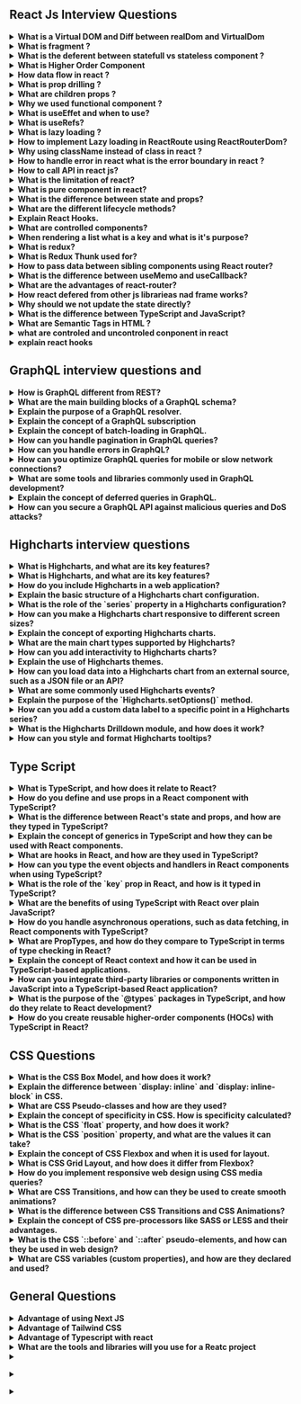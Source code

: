 ##  React Js Interview Questions

<details>
<summary><strong>What is a Virtual DOM and Diff between realDom and VirtualDom</strong></summary>
<p>

The Virtual DOM is a lightweight, in-memory representation of the actual DOM (Document Object Model) in a web page

The process of updating in React
1. The ReactDOM.render() renders the elements on the screen on the first load by creating the real and virtual DOM trees.

2. Any change to an element (such as a key press or button click) leads to a notification sent to the virtual nodes for a state change. If any property of the node is altered, it updates itself.

3. React compares the updated virtual DOM with the real DOM and updates the real DOM accordingly. This process is known as reconciliation. This is done using a heuristic algorithm known as the Diffing Algorithm.

4. The updated real DOM is rendered on the screen.

</p>
</details>

<details>
<summary><strong>What is fragment
?</strong></summary>
<p>

In React, a Fragment is a way to group multiple children elements without adding an extra DOM element to the output. It's a lightweight wrapper that doesn't create an additional DOM node in the rendered HTML, which can be useful in situations where you need to return adjacent JSX elements without enclosing them in a parent HTML element.

Here's how you can use a Fragment in React:

```
import React from 'react';

function MyComponent() {
  return (
    <React.Fragment>
      <h1>Hello</h1>
      <p>React Fragments</p>
    </React.Fragment>
  );
}

export default MyComponent;

```
Alternatively, you can use the shorthand syntax for fragments introduced in React 16.2:

```
import React from 'react';

function MyComponent() {
  return (
    <>
      <h1>Hello</h1>
      <p>React Fragments</p>
    </>
  );
}

export default MyComponent;

```

</p>
</details>

<details>
<summary><strong>What is the deferent between statefull vs stateless component ?
</strong></summary>
<p>

The difference between stateful and stateless is that one has state, and the other doesn’t. That means the stateful components are keeping track of changing data, while stateless components print out what is given to them via props, or they always render the same thing.

Stateful component :

```
import React, { useState } from 'react';

function Counter() {
  // useState is a Hook that adds state to functional components
  // The initial state (count) is set to 0
  const [count, setCount] = useState(0);

  // Event handler to increment the count
  const incrementCount = () => {
    setCount(count + 1); // Update the count state
  };

  return (
    <div>
      <p>Count: {count}</p>
      <button onClick={incrementCount}>Increment</button>
    </div>
  );
}

export default Counter;


```
Example of a stateless functional component:


```
import React from 'react';

function MyComponent(props) {
  return (
    <div>
      <p>Hello, {props.name}!</p>
    </div>
  );
}
```
</p>
</details>
<details>
<summary><strong>
What is Higher Order Component
</strong></summary>
<p>
A higher-order component in Reactjs is a function that takes a component and returns a new component with additional props. It's a technique that allows you to reuse logic across multiple components.

A higher-order component can be adjusted to fit the needs of different components, also it can be reused to enhance multiple components with the same logic.

HOCs are particularly useful when you want to share logic between components that are similar but not identical. 
They are also commonly used for implementing features like authentication, error handling, and data loading. 

</p>
</details>

<details>
<summary><strong>
How data flow in react ?
</strong></summary>
<p>
In React, data flows in a unidirectional manner, which means it follows a specific path from parent to child components. 
</p>
</details>
<details>
<summary><strong>
What is prop drilling ?
</strong></summary>
<p>
Prop drilling, also known as "prop passing" or "component chaining," is a situation in React where data is passed through multiple levels of nested components as props, even when intermediate components do not use that data themselves. This can occur when you need to send data from a high-level parent component to a deeply nested child component, and you have to pass it through multiple intermediary components in the component tree.

To mitigate the issues related to prop drilling, you can consider alternative solutions:

<strong>Context API:</strong> Use React's Context API to share data between components without the need for prop drilling. This is particularly useful for global state management.

<strong>Redux:</strong> Implement a state management library like Redux, which allows you to store and access application-wide state without prop drilling.

</p>
</details>

<details>
<summary><strong>
What are children props ?
</strong></summary>
<p>
In React, the children prop is a special prop that allows you to pass components, elements, or content between the opening and closing tags of a custom component. It is often used to create reusable components that can encapsulate and render content or components provided by their parent components.

Here's how you can use the children prop:
```
function ParentComponent() {
  return (
    <div>
      <ChildComponent>
        <p>This is the content provided to ChildComponent.</p>
        <button>Click me</button>
      </ChildComponent>
    </div>
  );
}

function ChildComponent(props) {
  return (
    <div>
      <h2>Child Component</h2>
      {props.children}
    </div>
  );
}

```
In this example, ChildComponent is a reusable component that can wrap any content or components passed as its children. When you use it within ParentComponent, the content provided between the <ChildComponent> tags becomes the children prop of ChildComponent.

</p>
</details>


<details>
<summary><strong>
Why we used functional component ?
</strong></summary>
<p>
Functional components are used in React for several reasons, and their popularity has grown significantly since the introduction of React Hooks. Here are some key reasons why you might choose to use functional components:

<strong></strong>Simplicity and Conciseness:</strong> Functional components are essentially JavaScript functions, which makes them simpler and more concise compared to class components. They are easier to read and understand, especially for developers new to React.

<strong>Easier to Test: </strong>Functional components are pure functions that take props as input and return JSX as output. This purity makes them easier to test because you can predict their behavior based solely on their input, which simplifies unit testing.

<strong>Hooks for State and Side Effects:</strong> React Hooks, introduced in React 16.8, allow functional components to manage state, side effects, and other React features that were previously exclusive to class components. Hooks like useState, useEffect, and useContext provide powerful capabilities for functional components.

<strong>Reusability and Composition:</strong> Functional components can be easily composed together. They are ideal for creating small, reusable components that can be combined to build complex UIs. This encourages a more modular and maintainable code structure.

<strong>Performance:</strong> Functional components can be optimized for performance using techniques like memoization and the React.memo higher-order component. React's performance optimizations apply equally to both functional and class components.

<strong>Function as Child Components (Render Props):</strong> Functional components are well-suited for implementing the "function as child" or "render props" pattern, where a component receives a function as a prop, allowing customization of behavior.

<strong>Simplified Lifecycle Management:</strong> Functional components can use the useEffect hook to manage side effects and mimic the behavior of class component lifecycle methods like componentDidMount and componentDidUpdate.

<strong>Easier Migration:</strong> If you're starting a new project or migrating from class components to functional components, using functional components with hooks can provide a smoother transition and allow you to leverage the latest React features.

<strong>Consistency with JavaScript:</strong> Functional components align more closely with JavaScript's functional programming paradigm, making them more natural for developers who are already familiar with JavaScript.

</p>
</details>

<details>
<summary><strong>
What is useEffet and when to use?
</strong></summary>
<p>
The useEffect hook is a fundamental part of React's hooks system, and it's used for managing side effects in functional components. Side effects in React typically include actions such as data fetching, DOM manipulation, and subscribing to external data sources.

Here's a basic overview of the useEffect hook and when to use it:
<strong>Syntax:</strong>

```
import { useEffect } from 'react';

useEffect(() => {
  // Code to run after rendering or when dependencies change
}, [dependencies]);

```

<strong>Parameters:</strong>

* The first argument to useEffect is a function that contains the code you want to run as a side effect.
* The second argument is an optional array of dependencies. If provided, the effect will only run when one or more of these dependencies change. If omitted, the effect will run after every render.
<strong>When to Use useEffect:</strong>

1. Data Fetching: You can use useEffect to fetch data from APIs, databases, or other external sources. You typically run the effect after the initial render and whenever relevant dependencies (e.g., query parameters) change.
```
useEffect(() => {
  // Fetch data and update component state
}, [dependencies]);

```

2. DOM Manipulation: When you need to interact with the DOM (e.g., adding or removing elements, changing styles), you can use useEffect to perform these actions after the component has rendered.
```
useEffect(() => {
  // DOM manipulation code here
}, [dependencies]);

```
3. Subscriptions and Event Listeners: If you need to set up event listeners or subscribe to external data sources (e.g., WebSocket connections), useEffect is a suitable place to do this. Make sure to clean up these subscriptions in the effect's cleanup function.

```
useEffect(() => {
  // Set up event listeners or subscriptions
  return () => {
    // Clean up event listeners or subscriptions
  };
}, [dependencies]);

```
4. Performing Cleanup: When you need to perform cleanup operations when the component unmounts or before a new effect runs, you can return a cleanup function from the useEffect.
```
useEffect(() => {
  // Code to run after rendering or when dependencies change

  return () => {
    // Cleanup code (e.g., clear timers, close connections)
  };
}, [dependencies]);

```
5. Changing Component State: You can use useEffect to modify the component's state based on certain conditions or when dependencies change. However, be cautious to avoid infinite loops by ensuring that state updates don't trigger the same effect again.
```
useEffect(() => {
  if (someCondition) {
    // Update component state
  }
}, [dependencies]);

```
6. Conditional Effects: You can use useEffect conditionally by placing conditions inside the effect function. This allows you to run different code based on certain conditions.
```
useEffect(() => {
  if (someCondition) {
    // Run one set of code
  } else {
    // Run another set of code
  }
}, [dependencies]);

```

In summary, useEffect is a versatile hook that allows you to manage various side effects in functional components. You should use it when you need to perform actions that go beyond rendering components, whether it's fetching data, interacting with the DOM, subscribing to data sources, or performing cleanup operations. The second argument, the array of dependencies, helps control when the effect should run, optimizing the performance of your component.
</p>
</details>

<details>
<summary><strong>
What is useRefs?
</strong></summary>
<p>
In React, the useRef hook is used to create and interact with a mutable ref object. A ref is a way to access and interact with the properties of a DOM element or a React component instance directly. Unlike state, changes to refs do not trigger re-renders of the component, making them suitable for managing mutable values and accessing DOM elements imperatively.

Here are some common use cases for useRef:

1. Accessing DOM Elements: You can use useRef to access and manipulate DOM elements directly. This is often necessary when you need to work with third-party libraries that require direct access to DOM elements or when you need to focus an input element programmatically.
2. Preserving Values Between Renders: Unlike state variables, ref values don't cause re-renders when they change. This makes refs suitable for preserving values between renders without affecting the component's render cycle.
3. Storing Previous Values: You can use useRef to store and access previous values of props or state, which can be useful in certain scenarios, such as comparing the previous and current values to determine if an action should be taken.
4. Imperative DOM Manipulation: In some cases, you may need to imperatively modify DOM elements, for example, to trigger animations, scroll to a specific position, or perform other imperative actions. useRef can be used to access and manipulate DOM elements directly.
</p>
</details>

<details>
<summary><strong>
What is lazy loading ?
</strong></summary>
<p>
Lazy loading, also known as deferred loading, is a technique used in web development to optimize the loading of assets (typically, images, scripts, or other resources) on a webpage. The main idea behind lazy loading is to delay the loading of non-essential or off-screen content until it's needed, thereby improving page load times, reducing bandwidth usage, and providing a better user experience.

</p>
</details>

<details>
<summary><strong>
How to implement Lazy loading in ReactRoute using ReactRouterDom?
</strong></summary>
<p>

Lazy loading in React Router using React Router DOM involves dynamically importing components and rendering them only when the route is matched. This can significantly improve the initial loading time of your application by loading only the necessary components for the current route. To implement lazy loading in React Router, you can use dynamic imports and the React.lazy function.
<srtong>Create Routes with Lazy Loading:</srtong>
In your application, define your routes using React.lazy to dynamically import components. Each route should use the lazy function and Suspense for fallback rendering while the component is loading.

```
import React, { lazy, Suspense } from 'react';
import { BrowserRouter as Router, Route, Switch } from 'react-router-dom';

// Import components using dynamic import (lazy loading)
const Home = lazy(() => import('./components/Home'));
const About = lazy(() => import('./components/About'));
const Contact = lazy(() => import('./components/Contact'));

function App() {
  return (
    <Router>
      <Suspense fallback={<div>Loading...</div>}>
        <Switch>
          <Route exact path="/" component={Home} />
          <Route path="/about" component={About} />
          <Route path="/contact" component={Contact} />
        </Switch>
      </Suspense>
    </Router>
  );
}

export default App;

```

In this example, we use dynamic imports to load the Home, About, and Contact components lazily. The Suspense component provides a fallback while the imported components are loading.
<strong>Build Your Application:</strong>
Depending on your build tool (Webpack, Create React App, etc.), you may need to configure it to support dynamic imports and code splitting. Create React App, for instance, supports dynamic imports out of the box.
</p>
</details>

<details>
<summary><strong>
Why using className instead of class in react ?
</strong></summary>
<p>
In React, you should use the className attribute instead of the class attribute when specifying CSS classes for HTML elements. This is because React follows the JavaScript naming convention for attributes and properties, and class is a reserved keyword in JavaScript.
</p></details>

<details>
<summary><strong>
How to handle error in react what is the error boundary in react ?
</strong></summary>
<p>
In React, you can handle errors using Error Boundaries, which are special components that catch JavaScript errors anywhere in their child component tree, log those errors, and display a fallback UI instead of crashing the whole application. Error Boundaries are a way to gracefully handle errors that might occur during rendering, in event handlers, or in componentDidCatch lifecycle methods.
</p>
</details>

<details>
<summary><strong>
How to call API in react js?
</strong></summary>
<p>
To call an API in a React.js application, you can use various methods and libraries. Here's a basic example of how to make an API request using the fetch function, a built-in JavaScript method. Additionally, I'll provide an example using the axios library, which is a popular choice for handling API requests in React.
</p>
</details>
<details>
<summary><strong>
What is the limitation of react?
</strong></summary>
<p>

React is a powerful and popular JavaScript library for building user interfaces, but like any technology, it has its limitations. It's important to be aware of these limitations when deciding whether React is the right choice for your project. Here are some of the limitations of React:

<strong></strong>Learning Curve:</strong> React introduces concepts like components, props, state, JSX, and a virtual DOM. For developers new to React or JavaScript, there can be a steep learning curve. However, once you understand these concepts, it becomes more straightforward.

<strong>Boilerplate Code:</strong> React can require a fair amount of boilerplate code, especially for setting up components, managing state, and handling side effects. While tools like Create React App help, larger applications may still require additional configuration and setup.

<strong>Complex State Management:</strong> While React provides the useState hook and useReducer for managing component-level state, more complex state management across multiple components can become challenging. Libraries like Redux or Mobx are often used for such scenarios.

<strong>Performance Optimization:</strong> React's virtual DOM helps optimize rendering, but inefficient component updates can still impact performance. Developers need to be mindful of how they structure their components and avoid unnecessary renders.

<strong>Server-Side Rendering (SSR):</strong> While React supports server-side rendering, setting up and configuring SSR can be complex and may require additional libraries and tools.

<strong>Not Opinionated About Data Fetching:</strong> React doesn't provide a built-in solution for data fetching. Developers need to choose libraries or methods for making API requests and managing data flow (e.g., Axios, fetch, GraphQL, Redux, Apollo Client).

<strong>SEO Challenges:</strong> While SSR can improve SEO, single-page applications (SPAs) built with React may require additional SEO optimizations to ensure search engines can properly index the content.

<strong>Lack of Built-in Routing:</strong> React itself doesn't include a built-in routing solution. Developers often use third-party libraries like React Router for handling client-side routing.

<strong>Large Bundle Sizes:</strong> Depending on how it's configured and used, React applications can have large bundle sizes, which can impact initial page load times. Code splitting and lazy loading can help mitigate this issue.

<strong>Ecosystem Fragmentation:</strong> React's ecosystem is extensive, which can lead to fragmentation. Developers must choose from various state management solutions, routing libraries, and other tools, which can lead to decision fatigue.

<strong>Mobile Development:</strong> While React Native allows for mobile app development using React, it's a separate technology with its own learning curve and limitations. It may not cover all use cases for mobile development.

<strong>Community and Maintenance:</strong> The fast pace of development in the JavaScript ecosystem means that libraries and tools can become outdated quickly. Staying up to date with React and its ecosystem can be challenging.

Despite these limitations, React is widely used and has a vibrant community that actively addresses many of these challenges through open-source libraries and best practices. Many of the limitations can be mitigated or addressed with careful design, appropriate libraries, and experience. Ultimately, whether React is suitable for a particular project depends on the project's requirements and the team's familiarity with the technology.
</p>
</details>
<details>
<summary><strong>
What is pure component in react?
</strong></summary>
<p>
React pure components are the components that do not re-render when the value of props and state has been updated with the same values. Since these components do not cause re-rendering when the same values are passed thus they improve performance.
</p>
</details>


<details>
<summary><strong>
 What is the difference between state and props?
</strong></summary>
<p>
In React, both state and props are mechanisms for managing data and communication within a component-based application, but they serve different purposes and have some key differences:

<strong>Props (Properties):</strong>

</strong>Immutable:</strong> Props are read-only and cannot be modified by the component that receives them. They are passed from a parent component to a child component.

</strong>External Data:</strong> Props are used to pass data from a parent component to a child component. They allow a parent component to communicate with its child components by providing data and configuration.

</strong>Top-Down Data Flow:</strong> Data in props flows in a unidirectional (top-down) manner. Changes in props at the parent level can trigger re-renders in child components that receive those props.

</strong>Pure Functions:</strong> Components that rely solely on props, without using internal state, are often referred to as "pure" or "stateless" components. They are predictable and easier to test.

</strong>Initialization:</strong> Props are typically initialized in the parent component and passed down to child components. Child components cannot modify their props directly.

</strong>State:</strong>

</strong>Mutable:</strong> State is mutable and can be modified using the setState method within the component that owns the state. Class components have state, while functional components can use the useState hook to manage local state.

</strong>Local Data:</strong> State is used for managing data that is specific to a component and doesn't need to be shared with other components. It represents the internal state of a component.

</strong>Component-Specific:</strong> Each component instance has its own state. Changes to a component's state trigger re-renders of that component only, not its parent or child components.

</strong>Lifecycle Methods (Class Components):</strong> State management often involves lifecycle methods like componentDidMount, componentDidUpdate, and componentWillUnmount, which allow you to perform side effects and update state.

</strong>Initialization:</strong> State is typically initialized in the component's constructor or using the useState hook in functional components. It is managed and updated within the component.

In summary, props are used for passing data and configuration from parent to child components and are immutable, while state is used for managing local, mutable data within a component and is specific to that component. Understanding the distinction between props and state is crucial for building React applications effectively, as it helps you manage data flow and maintain the separation of concerns between components.
</p>
</details>

<details>
<summary><strong>
What are the different lifecycle methods?
</strong></summary>
<p>

1. componentWillMount (deprecated) - this is most commonly used for App configuration in your root component.

2. componentDidMount - here you want to do all the setup you couldn’t do without a DOM, and start getting all the data you need. Also if you want to set up eventListeners etc. this lifecycle hook is a good place to do that.

3. componentWillReceiveProps (deprecated) - this lifecyclye acts on particular prop changes to trigger state transitions.

4. shouldComponentUpdate - if you’re worried about wasted renders shouldComponentUpdate is a great place to improve performance as it allows you to prevent a rerender if component receives new prop. shouldComponentUpdate should always return a boolean and based on what this is will determine if the component is rerendered or not.

5. componentWillUpdate (deprecated) - rarely used. It can be used instead of componentWillReceiveProps on a component that also has shouldComponentUpdate (but no access to previous props).

6. componentDidUpdate - also commonly used to update the DOM in response to prop or state changes.
7. componentWillUnmount - enables you can cancel any outgoing network requests, or remove all event listeners associated with the component.
</p>
</details>


<details>
<summary><strong>
Explain React Hooks.
</strong></summary>
<p>
Hooks let you use more of React’s features without having to use classes. The first hook that you will most likely encounter is useState. useState is a Hook that lets you add React state to function components. It returns an array with a getter and a setter.

The syntax looks like
```
const [count, setCount] = React.useState(0);

<button onClick={() => setCount(count + 1)}>Increase Count</button>;
```

The equivalent when using a class component would be.
```
this.state = {
  count: 0,
};

<button onClick={() => this.setState({ count: this.state.count + 1 })}>
  Increase Count
</button>;

```

The next hook you will most likely encounter is useEffect. The Effect Hook lets you perform side effects in function components. By passing an empty array as the second argument to useEffect is equivalent to using componentDidMount. If you pass a value to the array it will only call the useEffect function when the value in the array updates.
```
useEffect(() => {
  // do stuff when the component mounts
}, []);
```



</p>
</details>

<details>
<summary><strong>
What are controlled components?
</strong></summary>
<p>
In React, controlled components are a pattern used to manage and synchronize form elements, such as input fields and textarea elements, with component state. The key characteristic of a controlled component is that its value is controlled by React's state, and any changes to the input value are handled through React's event system.
</p>
</details>

<details>
<summary><strong>
When rendering a list what is a key and what is it's purpose?
</strong></summary>
<p>
When rendering a list of elements in React, the "key" is a special attribute that you should assign to each item in the list. The primary purpose of keys is to help React identify and keep track of individual elements in the list efficiently. Keys serve several important functions:

1. <strong>Element Identification:</strong> Keys provide a unique identifier for each element within the list. React uses these keys to distinguish between elements and determine which items have been added, removed, or reordered when the list is updated.

2. <strong>Efficient Updates:</strong> When the list is re-rendered due to changes in data or state, React uses keys to optimize updates. It aims to update the DOM in the most efficient way possible by minimizing unnecessary re-renders and DOM manipulations.

3. <strong>Preservation of Component State:</strong> Keys help React preserve the state of components associated with list items. Without keys, React may re-render components even if their position in the list changes, potentially leading to lost component state.

4. <strong>Stable Referencing:</strong> Using keys ensures that React maintains a stable reference to each element, even if the list is reordered or elements are added or removed. This is important for certain features like animations and maintaining scroll position.


</p>
</details>

<details>
<summary><strong>
What is redux?
</strong></summary>
<p>
Redux is an open-source JavaScript library commonly used in React applications for managing the application's state in a predictable and centralized manner. It is particularly popular for handling complex state management needs in large-scale or data-intensive web applications. Redux provides a single source of truth for the application's data and helps maintain a clear separation between state management and the UI components.

Key concepts and components of Redux include:

<strong>Store:</strong> The central data store in Redux that holds the application's entire state. It is a plain JavaScript object that represents the global state of the application.

<strong>Actions:</strong> Actions are plain JavaScript objects that describe events or changes in the application. They have a type property that defines the action type and optional payload data to carry additional information.

<strong>Reducers:</strong> Reducers are pure functions that specify how the application's state changes in response to actions. They take the current state and an action as input and return a new state based on that action. Reducers must be pure, meaning they produce the same output for the same input, and they should not have side effects.

<strong>Dispatch:</strong> The dispatch function is used to dispatch (send) actions to the Redux store. It triggers the execution of reducers, resulting in updates to the state.

<strong>Selectors: </strong>Selectors are functions used to extract specific pieces of data from the state. They help in efficiently accessing and computing derived data from the state.

<strong>Middleware:</strong> Middleware functions provide a way to extend Redux's behavior. They can intercept and process actions before they reach the reducers, enabling features such as logging, asynchronous actions, and routing.

</p>
</details>

<details>
<summary><strong>
What is Redux Thunk used for?
</strong></summary>
<p>

Redux Thunk is a middleware for the Redux library that enables asynchronous actions to be dispatched in a Redux application. It allows you to write action creators that return functions instead of plain action objects. These functions can perform asynchronous operations, such as making API requests, and then dispatch plain action objects when the asynchronous work is complete. Redux Thunk is commonly used to handle side effects and asynchronous logic in Redux applications.

</p>
</details>

<details>
<summary><strong>
How to pass data between sibling components using React router?
</strong></summary>
<p>
Passing data between sibling components of React is possible using React Router useParams hook.

</p>
</details>

<details>
<summary><strong>
What is the difference between useMemo and useCallback?
</strong></summary>
<p>
In React, both useMemo and useCallback are hooks used for optimizing performance by memoizing values and functions, respectively. However, they serve slightly different purposes and are applied to different scenarios:

1. useMemo:

  * useMemo is primarily used for memoizing (caching) the result of a computation or value based on some dependencies. It ensures that the computed value is only recalculated when the dependencies change.
  * It's commonly used when you want to avoid recomputing the same value in every render cycle, especially when the computation is expensive.

2. useCallback:

  * useCallback is used for memoizing functions, particularly event handlers or functions that are passed as props to child components. It's particularly useful when dealing with functional components and performance optimization.
  * It returns a memoized version of the function that only changes when one of its dependencies changes.

In summary:

* Use useMemo when you want to memoize the result of a computation.
* Use useCallback when you want to memoize a function, typically for passing it as a prop to child components or when defining event handlers.
</p>
</details>

<details>
<summary><strong>
What are the advantages of react-router?
</strong></summary>
<p>
React Router is a popular library for handling client-side routing in React applications. It provides several advantages that make it a valuable choice for managing routing within a React application:

* <strong>Declarative Routing:</strong> React Router uses a declarative approach to define the routes of your application. You define your routes using components and JSX, making it easy to understand and manage the routing structure.

* <strong>Nested Routing:</strong> React Router allows you to nest routes within components, which makes it straightforward to create complex layouts with multiple levels of nested views.

* <stromng>Dynamic Routing:</strong> You can use route parameters to create dynamic routes. This is essential for building applications that display different content based on URL parameters or route segments.

* <strong>Browser-Like Navigation:</strong> React Router provides a browser-like navigation experience with support for history management, including features like back and forward navigation, and the ability to programmatically navigate to different routes.

* <strong>Route Matching and Navigation:</strong> It offers powerful route matching capabilities, allowing you to specify exact matches, partial matches, and route parameters. Navigation between routes can be done using the <Link> component, useHistory hook, or programmatically with history.push().

* <strong>Code Splitting and Lazy Loading:</strong> React Router supports code splitting and lazy loading of route components. This allows you to load only the JavaScript code needed for the current route, improving the application's initial load time.

* <strong>Route Guards and Redirects:</strong> You can implement route guards and redirects to control access to specific routes or to handle authentication and authorization logic.

* <strong>Query Parameters:</strong> React Router supports query parameters in URLs, making it easy to pass data between routes or to implement search and filtering functionality.

* <strong>Server-Side Rendering (SSR) and Static Site Generation (SSG): </strong>React Router is compatible with server-side rendering and static site generation, enabling SEO-friendly and performant server-rendered React applications.

* <strong>Community and Documentation:</strong> React Router has a large and active community, along with comprehensive documentation and a wealth of tutorials and resources available online.

* <strong>Pluggable:</strong> React Router is designed with extensibility in mind. You can customize its behavior and add additional functionality by using plugins and custom route components.

* <strong>Compatibility:</strong> It is compatible with various routing strategies, including hash-based routing (/#/) and history-based routing (/), allowing you to choose the approach that best suits your application and deployment requirements.

React Router's flexibility, ease of use, and robust feature set make it a powerful tool for handling client-side routing in React applications. Whether you're building a small single-page app or a large-scale application with complex routing needs, React Router can help you manage the navigation and routing aspects of your project effectively.

</p>
</details>

<details>
<summary><strong>
How react defered from other js librarieas nad frame works?
</strong></summary>
<p>
React is a JavaScript library for building user interfaces, and it has several distinctive features and philosophies that set it apart from other JavaScript libraries and frameworks. Here are some key ways in which React differs from other libraries and frameworks:

1. **Component-Based Architecture:** React's core concept is a component-based architecture. It encourages developers to break down user interfaces into small, reusable components. This approach promotes code reusability, maintainability, and separation of concerns.

2. **Virtual DOM:** React uses a virtual representation of the DOM (Virtual DOM) to efficiently update the actual DOM. When data changes, React calculates the minimum number of DOM updates needed, minimizing performance bottlenecks.

3. **Unidirectional Data Flow:** React enforces a unidirectional data flow, which means that data flows in one direction—from parent components to child components. This simplifies data management and makes it easier to understand how changes propagate through the application.

4. **JSX:** React introduces JSX (JavaScript XML), a syntax extension for JavaScript that allows you to write HTML-like code within JavaScript files. JSX helps define the structure of components and makes it more intuitive to work with user interfaces in code.

5. **Reactivity:** React promotes a reactive programming model, where components automatically re-render when their state or props change. This declarative approach simplifies UI updates and reduces the need for manual DOM manipulation.

6. **No Opinions on Data Fetching:** React itself doesn't provide a built-in solution for data fetching or state management. Instead, it can be combined with libraries and tools like Redux, Mobx, Axios, or GraphQL to manage data flow and state.

7. **Server-Side Rendering (SSR):** React has strong support for server-side rendering (SSR), allowing you to render components on the server and send pre-rendered HTML to the client. This can improve initial page load times and SEO.

8. **Large Ecosystem:** React has a vast ecosystem of third-party libraries and tools that extend its functionality, including routing libraries (React Router), state management solutions (Redux, Mobx), and UI component libraries (Material-UI, Ant Design).

9. **React Native:** React has a sibling project called React Native, which enables you to build native mobile applications for iOS and Android using React and JavaScript. This allows for code sharing between web and mobile apps.

10. **Strong Community:** React has a large and active community of developers, resulting in extensive documentation, a wide range of tutorials, and a wealth of open-source contributions.

11. **Learning Curve:** While React is relatively easy to get started with, its concepts, such as components, props, and state, may require some initial learning. However, once mastered, React provides a powerful and flexible toolset.

12. **Granularity:** React provides a high level of granularity, giving developers fine-grained control over the structure and behavior of their user interfaces. This can be beneficial for custom and complex UIs.

It's important to note that React is not a full-stack framework like Angular or a framework with a comprehensive ecosystem like Vue.js. Instead, React is often used in conjunction with other libraries and tools to build complete web and mobile applications. The choice of React versus other libraries or frameworks depends on the specific project requirements and developer preferences.

</p>
</details>


<details>
<summary><strong>
Why should we not update the state directly?
</strong></summary>
<p>
If you try to update the state directly then it won't re-render the component.

```
//Wrong
this.state.message = "Hello world";
```

Instead use setState() method. It schedules an update to a component's state object. When state changes, the component responds by re-rendering.

```
//Correct
this.setState({ message: "Hello World" });
```

Note: You can directly assign to the state object either in constructor or using latest javascript's class field declaration syntax.



</p>
</details>

<details>
<summary><strong>
What is the difference between TypeScript and JavaScript?
</strong></summary>
<p>
TypeScript and JavaScript compared

In terms of features, here are 10 significant differences between JavaScript and TypeScript:

* TypeScript can be strongly typed, while JavaScript is dynamically typed only.
* TypeScript is more readable and maintainable than JavaScript.
* TypeScript supports abstraction through interfaces, while JavaScript does not.
* TypeScript allows developers to annotate code with decorators, while JavaScript does not.
* TypeScript supports the ability to modularize and organize components through the use of namespaces, which is not supported in JavaScript.
* TypeScript is more expressive than JavaScript, through the use of syntax elements such as optional and named parameters.
* TypeScript supports generics and a type inference feature that is not available in JavaScript.
* TypeScript IDEs have more features, as it is easier to build plugins and tools for a statically typed language.
* TypeScript code is easier to debug as the codebase expands, because type errors can be discovered at compilation time rather than runtime.
* TypeScript implements additional features beyond the limited ECMAScript specification to which JavaScript complies.

TypeScript makes JavaScript better

TypeScript isn't a competitor to JavaScript. Instead, TypeScript complements JavaScript.

TypeScript provides the community with a more dynamic, full-featured and safer way to develop enterprise-grade applications where the target runtime requires JavaScript.

TypeScript isn't designed to replace JavaScript. Instead, its purpose is to encourage the proliferation of JavaScript-based platforms by making it easier to write, integrate, manage and maintain code.

JavaScript-driven platforms such as NodeJS on the server and ReactJS on client side continue to gain in popularity. The ability to write code in TypeScript and turn it into JavaScript is one of the reasons adoption rates for both languages continue to climb.

</p>
</details>



<details>
<summary><strong>
What are Semantic Tags in HTML ?
</strong></summary>
<p>
Semantic HTML tags are elements that carry meaning about the structure and content of a web page. They are used to describe the type of content contained within them, making the HTML code more meaningful and accessible. Semantic tags play a crucial role in improving the accessibility, SEO, and overall structure of a web page.

Here are some common semantic HTML tags:

1. `<header>`: Represents the introductory content or a container for a set of navigational links.

2. `<nav>`: Represents a section of a page intended for navigation links.

3. `<main>`: Represents the main content of the document.

4. `<article>`: Represents a self-contained composition in a document, such as a blog post or news article.

5. `<section>`: Represents a thematic grouping of content, such as chapters, or tabs in a tabbed interface.

6. `<aside>`: Represents content that is tangentially related to the content around it, like sidebars or pull quotes.

7. `<footer>`: Represents the footer of a document or a section, often containing copyright information or contact details.

8. `<figure>` and `<figcaption>`: `<figure>` represents self-contained content, such as an image, while `<figcaption>` provides a caption for that content.

Using semantic tags not only makes your HTML code more structured and meaningful but also helps search engines understand your content better. Additionally, it can improve accessibility for users who rely on assistive technologies like screen readers.

</p>
</details>

<details>
<summary><strong>
what are controled and uncontroled conponent in react
</strong></summary>
<p>
In React, controlled and uncontrolled components refer to how you manage and handle form elements (such as input fields, checkboxes, and radio buttons) and their values within your React application.

1. **Controlled Components:**
   - In a controlled component, React maintains the component's state, and the component's value is controlled by React itself.
   - You explicitly set the component's value in the component's state, and React updates the UI to reflect the state.
   - When the user interacts with the component (e.g., types in an input field), an event handler is used to update the state, and the component re-renders with the new value.
   - Controlled components are typically used when you want to have more control over the form elements, such as validating input, preventing certain actions, or synchronizing multiple form elements.

   Example of a controlled input element:
   ```jsx
   class ControlledInput extends React.Component {
     constructor(props) {
       super(props);
       this.state = { value: '' };
     }

     handleChange(event) {
       this.setState({ value: event.target.value });
     }

     render() {
       return (
         <input
           type="text"
           value={this.state.value}
           onChange={e => this.handleChange(e)}
         />
       );
     }
   }
   ```

2. **Uncontrolled Components:**
   - In an uncontrolled component, React does not manage the component's state, and the component's value is directly controlled by the DOM.
   - You typically use refs to directly access the DOM element and its value.
   - Uncontrolled components are useful when you want to integrate React with non-React code or libraries, or when you want to avoid the overhead of managing component state for every form field.

   Example of an uncontrolled input element:
   ```jsx
   class UncontrolledInput extends React.Component {
     constructor(props) {
       super(props);
       this.inputRef = React.createRef();
     }

     handleSubmit() {
       alert('A name was submitted: ' + this.inputRef.current.value);
     }

     render() {
       return (
         <div>
           <input type="text" ref={this.inputRef} />
           <button onClick={() => this.handleSubmit()}>Submit</button>
         </div>
       );
     }
   }
   ```

In summary, the key difference is that controlled components have their values controlled by React's state, while uncontrolled components have their values controlled by the DOM itself. The choice between controlled and uncontrolled components depends on your specific use case and requirements. Controlled components are generally recommended for most React applications because they provide a more predictable and easier-to-test way of managing form elements and their values.
</p>
</details>

<details>
<summary><strong>
explain react hooks
</strong></summary>
<p>
React Hooks are a feature introduced in React 16.8 to allow functional components to manage state and side effects, previously only achievable with class components. Hooks enable developers to reuse stateful logic across different components without changing their component hierarchy. They also make it easier to read, write, and test stateful logic within functional components.

Here are some of the most commonly used React Hooks:

1. **useState:**
   - `useState` allows functional components to manage state. It returns an array with two elements: the current state value and a function to update it.
   - Example:
     ```jsx
     const [count, setCount] = useState(0);
     ```

2. **useEffect:**
   - `useEffect` is used for side effects in functional components. It replaces lifecycle methods like `componentDidMount`, `componentDidUpdate`, and `componentWillUnmount` in class components.
   - Example:
     ```jsx
     useEffect(() => {
       document.title = `Count: ${count}`;
     }, [count]);
     ```

3. **useContext:**
   - `useContext` allows components to access values from the nearest `Context` provider in the component tree.
   - Example:
     ```jsx
     const user = useContext(UserContext);
     ```

4. **useReducer:**
   - `useReducer` is an alternative to `useState` for managing more complex state logic. It is often used when the state transitions depend on the previous state.
   - Example:
     ```jsx
     const [state, dispatch] = useReducer(reducer, initialState);
     ```

5. **useRef:**
   - `useRef` creates a mutable ref object that can hold a reference to a DOM element or any mutable value. It is often used for accessing and manipulating DOM elements directly.
   - Example:
     ```jsx
     const myRef = useRef();
     ```

6. **Custom Hooks:**
   - Developers can create custom hooks to encapsulate reusable stateful logic. Custom hooks should start with the word "use" by convention.
   - Example:
     ```jsx
     function useLocalStorage(key, initialValue) {
       // Custom hook logic
     }
     ```

React Hooks provide several advantages:

- **Improved Code Reusability:** Hooks allow you to extract and reuse stateful logic across components, reducing code duplication.
- **Simplified Component Logic:** Functional components using Hooks are often more concise and easier to read than equivalent class components.
- **Better Testability:** Isolating and testing logic within custom hooks is straightforward, enhancing the testability of your application.

While React Hooks offer many benefits, it's important to note that they don't replace class components entirely. Class components are still valid and necessary in some cases, particularly when working with legacy codebases or integrating with certain third-party libraries. However, functional components with Hooks have become the preferred choice for most new React applications due to their simplicity and flexibility.

</p>
</details>


## GraphQL interview questions and
<details>
<summary><strong>
How is GraphQL different from REST?
</strong></summary>
<p>
 GraphQL allows clients to request specific data in a single query, whereas REST endpoints often return fixed data structures, which can lead to over-fetching or under-fetching of data.
</p>
</details>

<details>
<summary><strong>
What are the main building blocks of a GraphQL schema?
</strong></summary>
<p>
The main building blocks are types, queries, mutations, and subscriptions.
</p>
</details>

<details>
<summary><strong>
Explain the purpose of a GraphQL resolver.
</strong></summary>
<p>
Resolvers are functions that resolve fields on a GraphQL type. They define how the data for a particular field should be fetched or computed.
</p>
</details>

<details>
<summary><strong>
Explain the concept of a GraphQL subscription
</strong></summary>
<p>
Subscriptions allow clients to receive real-time updates from the server when specific events occur, such as when data changes.
</p>
</details>

<details>
<summary><strong>
Explain the concept of batch-loading in GraphQL.
</strong></summary>
<p>
Batch-loading is the process of efficiently loading multiple pieces of data in a single round trip to the data source, reducing the number of database queries or API calls.
</p>
</details>

<details>
<summary><strong>
How can you handle pagination in GraphQL queries?
</strong></summary>
<p>
Pagination can be implemented using arguments like first, last, before, and after to request a specific set of items in a list.
</p>
</details>

<details>
<summary><strong>
How can you handle errors in GraphQL?
</strong></summary>
<p>
Errors in GraphQL can be handled by returning errors in the response alongside the data. Each error includes a message and, optionally, a path to identify which field caused the error.
</p>
</details>

<details>
<summary><strong>
How can you optimize GraphQL queries for mobile or slow network connections?
</strong></summary>
<p>
You can optimize by reducing the amount of data transferred, implementing caching, and using persisted queries to reduce query size.
</p>
</details>

<details>
<summary><strong>
What are some tools and libraries commonly used in GraphQL development?
</strong></summary>
<p>
Common tools and libraries include Apollo Server, Apollo Client, Relay, and Prisma.
</p>
</details>

<details>
<summary><strong>
Explain the concept of deferred queries in GraphQL.
</strong></summary>
<p>
Deferred queries allow clients to request additional data after the initial response has been received, reducing the initial load time.
</p>
</details>

<details>
<summary><strong>
How can you secure a GraphQL API against malicious queries and DoS attacks?
</strong></summary>
<p>

You can secure your API by implementing query complexity analysis, rate limiting, and input validation to prevent malicious or resource-intensive queries.
</p>
</details>

##  Highcharts interview questions
<details>
<summary><strong>
What is Highcharts, and what are its key features?
</strong></summary>
<p>
Highcharts is a popular JavaScript charting library for creating interactive and visually appealing charts on the web. Key features include a wide variety of chart types, flexibility, compatibility with a range of browsers, and extensive customization options.

</p>
</details>
<details>
<summary><strong>What is Highcharts, and what are its key features?</strong></summary>
<p>
Highcharts is a popular JavaScript charting library for creating interactive and visually appealing charts on the web. Key features include a wide variety of chart types, flexibility, compatibility with a range of browsers, and extensive customization options.
</p>
</details>
<details>
<summary><strong>How do you include Highcharts in a web application?</strong></summary>
<p>
To include Highcharts in a web application, you can download and include the Highcharts JavaScript file in your HTML, and then create charts by calling the `Highcharts.chart()` constructor. You can also use Highcharts from a Content Delivery Network (CDN).
</p>
</details>
<details>
<summary><strong>Explain the basic structure of a Highcharts chart configuration.</strong></summary>
<p>
A Highcharts chart configuration typically includes an object with various properties, such as `chart` (for chart settings), `title` (for chart title), `xAxis` and `yAxis` (for axis settings), `series` (for data series), and more. These properties define the appearance and behavior of the chart.
</p>
</details>
<details>
<summary><strong>What is the role of the `series` property in a Highcharts configuration?</strong></summary>
<p>
The `series` property is used to define the data to be plotted on the chart. It includes an array of series objects, where each object represents a set of data points to be visualized. These objects can specify the data, type of chart, and various styling options.
</p>
</details>
<details>
<summary><strong>How can you make a Highcharts chart responsive to different screen sizes?</strong></summary>
<p>
Highcharts charts can be made responsive by setting the `chart` property's `reflow` option to `true`. This allows the chart to automatically resize and adjust its dimensions when the container div changes size due to screen resizing or other factors.
</p>
</details>
<details>
<summary><strong>Explain the concept of exporting Highcharts charts.</strong></summary>
<p>
Highcharts provides exporting functionality, allowing users to save charts as images, PDFs, or other formats. You can enable exporting by including the exporting module and configuring options in the `exporting` property of the Highcharts configuration.
</p>
</details>
<details>
<summary><strong>What are the main chart types supported by Highcharts?</strong></summary>
<p>
Highcharts supports a wide range of chart types, including line charts, bar/column charts, pie charts, scatter plots, area charts, and more. You can choose the appropriate chart type based on your data and visualization needs.
</p>
</details>
<details>
<summary><strong>How can you add interactivity to Highcharts charts?</strong></summary>
<p>
Highcharts charts are interactive by default. You can enhance interactivity by enabling features like tooltips, data labels, drilldowns, and click events on data points. These features make the charts more engaging for users.
</p>
</details>
<details>
<summary><strong>Explain the use of Highcharts themes.</strong></summary>
<p>
Highcharts themes are predefined sets of styles and configurations that can be applied to a chart. By selecting a theme, you can quickly change the chart's appearance and maintain a consistent look and feel across your application.
</p>
</details>
<details>
<summary><strong>How can you load data into a Highcharts chart from an external source, such as a JSON file or an API?</strong></summary>
<p>
You can load data into a Highcharts chart from an external source by making an AJAX request to fetch the data and then using that data to populate the `series` property in the chart configuration. This allows you to dynamically update the chart with real-time or external data.
</p>
</details>
<details>
<summary><strong>What are some commonly used Highcharts events?</strong></summary>
<p>
Highcharts provides a variety of events, including `click`, `load`, `selection`, and more. These events allow you to respond to user interactions, data changes, or other chart-related events.
</p>
</details>
<details>
<summary><strong>Explain the purpose of the `Highcharts.setOptions()` method.</strong></summary>
<p>
`Highcharts.setOptions()` is used to set global options for all Highcharts charts in an application. This method allows you to define defaults for chart configurations, themes, and other global settings.
</p>
</details>
<details>
<summary><strong>How can you add a custom data label to a specific point in a Highcharts series?</strong></summary>
<p>
You can add a custom data label to a specific point by setting the `dataLabels` property within the individual data point's configuration. This allows you to customize the label for that specific point while keeping the rest of the series unchanged.
</p>
</details>
<details>
<summary><strong>What is the Highcharts Drilldown module, and how does it work?</strong></summary>
<p>
The Drilldown module in Highcharts enables the creation of hierarchical or nested charts. When a user clicks on a point, it can reveal additional data or sub-charts. It's often used to provide detailed information in a user-friendly manner.
</p>
</details>
<details>
<summary><strong>How can you style and format Highcharts tooltips?</strong></summary>
<p>
You can style and format tooltips using the `tooltip` property in the Highcharts configuration. This property allows you to customize the appearance, content, and behavior of tooltips.
</p>
</details>

## Type Script
<details>
<summary><strong>What is TypeScript, and how does it relate to React?</strong></summary>
<p>
TypeScript is a statically typed superset of JavaScript that enhances code quality and maintainability. In the context of React, TypeScript allows you to add strong typing to your React applications, making them more predictable and easier to maintain.
</p>
</details>
<details>
<summary><strong>How do you define and use props in a React component with TypeScript?</strong></summary>
<p>
In TypeScript, you define and use props by creating an interface for the expected props and specifying it in the component's definition. Props are then accessed using the `props` property.
</p>
</details>
<details>
<summary><strong>What is the difference between React's state and props, and how are they typed in TypeScript?</strong></summary>
<p>
Props are used to pass data from parent to child components, and they are read-only. State is used to manage data that can change within a component and is mutable. In TypeScript, you can use interfaces to define the types for both props and state.
</p>
</details>
<details>
<summary><strong>Explain the concept of generics in TypeScript and how they can be used with React components.</strong></summary>
<p>
Generics allow you to create reusable components and functions that work with different data types. In React, you can use generics to create components that are more flexible and type-safe, such as generic components that can work with different data structures.
</p>
</details>
<details>
<summary><strong>What are hooks in React, and how are they used in TypeScript?</strong></summary>
<p>
React hooks, like `useState` and `useEffect`, allow functional components to manage state and side effects. In TypeScript, you can specify the types of state and props that a hook expects for type safety.
</p>
</details>
<details>
<summary><strong>How can you type the event objects and handlers in React components when using TypeScript?</strong></summary>
<p>
You can type event objects by using predefined types, such as `React.MouseEvent` or `React.ChangeEvent`, and specify the type of event when defining event handlers. This ensures that event-related code is type-safe.
</p>
</details>
<details>
<summary><strong>What is the role of the `key` prop in React, and how is it typed in TypeScript?</strong></summary>
<p>
The `key` prop is used to help React identify and efficiently update components in lists. In TypeScript, you can type the `key` prop by using the `React.Key` type to ensure it's used correctly.
</p>
</details>
<details>
<summary><strong>What are the benefits of using TypeScript with React over plain JavaScript?</strong></summary>
<p>
Using TypeScript with React provides benefits such as static type checking, improved code maintainability, enhanced developer tooling, and better collaboration between team members. It helps catch type-related errors at compile-time, reducing runtime errors.
</p>
</details>
<details>
<summary><strong>How do you handle asynchronous operations, such as data fetching, in React components with TypeScript?</strong></summary>
<p>
You can handle asynchronous operations in React components by using the `useEffect` hook and specifying the types for the data you expect to receive. Additionally, you can use TypeScript's async/await syntax to work with promises in a type-safe manner.
</p>
</details>
<details>
<summary><strong>What are PropTypes, and how do they compare to TypeScript in terms of type checking in React?</strong></summary>
<p>
PropTypes are a runtime type-checking mechanism in React. While they offer some type checking, TypeScript provides more powerful static type checking, catching errors at compile-time rather than runtime. TypeScript is generally recommended for larger and more complex projects.
</p>
</details>
<details>
<summary><strong>Explain the concept of React context and how it can be used in TypeScript-based applications.</strong></summary>
<p>
React context allows you to pass data through the component tree without manually passing props. In TypeScript, you can define context types and use them to ensure type safety when accessing context values.
</p>
</details>
<details>
<summary><strong>How can you integrate third-party libraries or components written in JavaScript into a TypeScript-based React application?</strong></summary>
<p>
You can integrate JavaScript libraries by using TypeScript declaration files (`.d.ts`) to provide type definitions for the library. These declaration files help TypeScript understand the library's API and ensure type safety when using it in your code.
</p>
</details>
<details>
<summary><strong>What is the purpose of the `@types` packages in TypeScript, and how do they relate to React development?</strong></summary>
<p>
The `@types` packages provide type definitions for JavaScript libraries and APIs. When using TypeScript with React, you can install relevant `@types` packages to obtain type definitions for libraries, allowing for better type checking and auto-completion in your code.
</p>
</details>
<details>
<summary><strong>How do you create reusable higher-order components (HOCs) with TypeScript in React?</strong></summary>
<p>
You can create HOCs with TypeScript by specifying generic types for the input and output props. This allows you to create flexible and type-safe HOCs that can be applied to various components.
</p>
</details>

## CSS Questions

<details>
<summary><strong>What is the CSS Box Model, and how does it work?</strong></summary>
<p>
The CSS Box Model is a fundamental concept in CSS that describes how elements are rendered on a web page. It consists of four layers: content, padding, border, and margin. Each layer affects the size and spacing of an element.
</p>
</details>
<details>
<summary><strong>Explain the difference between `display: inline` and `display: inline-block` in CSS.</strong></summary>
<p>
The `display: inline` property makes an element behave like an inline element, allowing other elements to appear next to it on the same line. `display: inline-block` makes an element behave like an inline element while allowing block-level properties to be applied, such as setting a width and height.
</p>
</details>
<details>
<summary><strong>What are CSS Pseudo-classes and how are they used?</strong></summary>
<p>
CSS Pseudo-classes are used to define the special state of an element. Examples include `:hover`, `:active`, `:focus`, and `:nth-child`. They are often used for styling elements in response to user interactions.
</p>
</details>
<details>
<summary><strong>Explain the concept of specificity in CSS. How is specificity calculated?</strong></summary>
<p>
Specificity in CSS determines which style rules take precedence when there is a conflict. Specificity is calculated using a four-part value (a,b,c,d) where:
- a represents inline styles.
- b represents IDs.
- c represents classes, pseudo-classes, and attribute selectors.
- d represents elements and pseudo-elements.
The style with the highest specificity wins in case of a conflict.

</p>
</details>
<details>
<summary><strong>What is the CSS `float` property, and how does it work?</strong></summary>
<p>
The `float` property is used to make an element float to the left or right within its container. It is often used for creating layouts with text flowing around the floated element. However, it has limitations and potential issues, and flexbox or grid layout is now preferred for layout purposes.
</p>
</details>
<details>
<summary><strong>What is the CSS `position` property, and what are the values it can take?</strong></summary>
<p>
The `position` property is used to control the positioning of an element. It can take values like `static`, `relative`, `absolute`, `fixed`, and `sticky`. Each value has different behavior, such as `relative` positioning relative to its normal position, `absolute` positioning relative to its nearest positioned ancestor, and so on.
</p>
</details>
<details>
<summary><strong>Explain the concept of CSS Flexbox and when it is used for layout.</strong></summary>
<p>
CSS Flexbox is a layout model that allows you to design complex layouts with a more efficient and predictable way to distribute space and align content. It is especially useful for creating one-dimensional layouts, such as rows or columns, and aligning items within those layouts.
</p>
</details>
<details>
<summary><strong>What is CSS Grid Layout, and how does it differ from Flexbox?</strong></summary>
<p>
CSS Grid Layout is a two-dimensional layout model for creating grid-based layouts. It allows you to define both rows and columns and their sizes independently. While Flexbox is well-suited for one-dimensional layouts, Grid Layout is more powerful for creating complex two-dimensional layouts.
</p>
</details>
<details>
<summary><strong>How do you implement responsive web design using CSS media queries?</strong></summary>
<p>
Responsive web design is achieved by using CSS media queries to adapt the layout and styling of a web page based on the characteristics of the device or viewport, such as screen width. Media queries enable you to create designs that look and function well on various screen sizes and devices.
</p>
</details>
<details>
<summary><strong>What are CSS Transitions, and how can they be used to create smooth animations?</strong></summary>
<p>
CSS Transitions allow you to smoothly animate the change in property values of an element. By specifying the property to transition and its duration, you can create animations for various UI interactions, like hover effects, without the need for JavaScript.
</p>
</details>
<details>
<summary><strong>What is the difference between CSS Transitions and CSS Animations?</strong></summary>
<p>
CSS Transitions animate a property from one state to another when triggered by an event (e.g., hover), whereas CSS Animations allow you to create keyframes and specify how an element should change over time without the need for an event trigger. Animations are more versatile for complex animations.
</p>
</details>
<details>
<summary><strong>Explain the concept of CSS pre-processors like SASS or LESS and their advantages.</strong></summary>
<p>
CSS pre-processors are scripting languages that extend the capabilities of regular CSS. They allow variables, nesting, mixins, and functions to be used, making it easier to write and maintain complex CSS. They also enable code reusability and modularity.
</p>
</details>
<details>
<summary><strong>What is the CSS `::before` and `::after` pseudo-elements, and how can they be used in web design?</strong></summary>
<p>
`::before` and `::after` are pseudo-elements used to insert content before and after the content of an element, respectively. They are often used to add decorative elements, icons, or generated content to a page without altering the HTML structure.
</p>
</details>
<details>
<summary><strong>What are CSS variables (custom properties), and how are they declared and used?</strong></summary>
<p>
CSS variables (custom properties) are user-defined variables that store property values to be reused throughout a stylesheet. They are declared with the `--` prefix and can be used to make CSS code more maintainable and easily update styles across a site.
</p>
</details>

## General Questions 


<details>
<summary><strong>
Advantage of using Next JS
</strong></summary>
<p>
Next.js is a popular React framework that provides several advantages for web development. Here are some of the key advantages of using Next.js:

1. **Server-Side Rendering (SSR):** Next.js offers built-in support for server-side rendering, which improves the initial load time of web pages. This can significantly enhance SEO, as search engines can index the content more effectively, and it leads to a better user experience.

2. **Client-Side Rendering (CSR):** Next.js allows for a combination of server-side rendering and client-side rendering, providing the flexibility to choose the rendering approach based on the specific needs of each page or component.

3. **Automatic Code Splitting:** Next.js automatically splits JavaScript bundles into smaller, more manageable chunks. This improves page loading performance, as only the necessary code is sent to the client, reducing initial load times and optimizing subsequent navigation.

4. **Static Site Generation (SSG):** Next.js supports static site generation, where pages can be pre-rendered as static HTML files at build time. This is useful for creating fast-loading, highly cacheable pages, especially for content-heavy websites.

5. **Hot Module Replacement (HMR):** Developers can take advantage of HMR to see real-time updates to their code during development without losing the application's state. This speeds up the development process and improves the developer experience.

6. **Routing:** Next.js provides a straightforward and flexible routing system that allows you to create dynamic routes, nested routes, and catch-all routes. This simplifies the organization of your project's pages and makes it easier to maintain complex applications.

7. **API Routes:** It includes an API routes feature that enables you to create serverless functions to handle API requests. This simplifies the process of building API endpoints without the need for a separate server.

8. **Automatic Code Splitting:** Next.js automatically splits and optimizes JavaScript code for better performance and faster load times. It ensures that only the necessary code is loaded, reducing the initial page load.

9. **Built-in CSS Support:** Next.js supports various CSS methodologies, including CSS Modules, styled-components, and more. This allows you to write CSS directly in your components and keeps styles scoped to specific components, enhancing modularity and maintainability.

10. **Ecosystem and Community:** Next.js benefits from a large and active community, which means extensive documentation, third-party libraries, and plugins that can simplify various aspects of development. The ecosystem continues to grow and evolve, making it easier to find solutions to common challenges.

11. **Versatility:** Next.js is not limited to React. It can work with other frameworks and libraries, making it versatile for various project requirements. You can integrate it with technologies like TypeScript, GraphQL, and more.

12. **Production-Ready:** Next.js is production-ready out of the box, providing features like performance optimizations, error handling, and deployment options, making it suitable for large-scale applications.

13. **Analytics and Monitoring:** It offers built-in support for analytics tools, allowing you to gather insights into user behavior and application performance, helping you make data-driven decisions.

14. **Deployment Options:** Next.js applications can be easily deployed to various platforms and hosting services, including Vercel (formerly Zeit), Netlify, and traditional web hosts.

In summary, Next.js simplifies and accelerates the development of modern web applications by offering features like server-side rendering, code splitting, routing, and a strong developer community. It's a robust choice for building high-performance, SEO-friendly web applications.

</p>
</details>


<details>
<summary><strong>
Advantage of Tailwind CSS
</strong></summary>
<p>
Tailwind CSS offers several advantages that make it a popular choice among developers:

1. **Rapid Development:** Tailwind CSS allows for fast development by providing a set of pre-designed utility classes that can be applied directly to HTML elements. This accelerates the development process and reduces the need for writing custom CSS.

2. **Customization:** While it provides a comprehensive set of utility classes out of the box, Tailwind CSS is highly customizable. You can easily extend or modify the default utility classes and create custom styles to suit your project's needs.

3. **Consistency:** Tailwind CSS enforces a consistent design system across your project by promoting the use of utility classes with a clear naming convention. This consistency helps create a cohesive and visually appealing user interface.

4. **Low Specificity:** Tailwind CSS follows a low specificity approach, which means that it avoids deeply nested or highly specific selectors, reducing the chances of CSS conflicts and making it easier to manage styles across a large codebase.

5. **Responsive Design:** It offers responsive design classes that make it easy to create adaptive layouts and styles for different screen sizes. You can apply responsive classes to elements to control their appearance on various devices.

6. **No Build Step Required:** Unlike many other CSS frameworks, Tailwind CSS doesn't require a build step or a preprocessing step. You can include it in your HTML directly or use it with build tools like Webpack or PostCSS if you prefer.

7. **Community and Ecosystem:** Tailwind CSS has a strong and active community that provides resources, plugins, and extensions to enhance its functionality. You can find a wide range of open-source plugins and integrations for various JavaScript frameworks and libraries.

8. **Maintainability:** With its utility-first approach, Tailwind CSS often results in cleaner and more maintainable code. You can quickly understand and modify the styles of an element by looking at its HTML classes.

9. **Reduced CSS File Size:** Tailwind CSS generates optimized and minimal CSS files, which can lead to smaller file sizes and faster loading times compared to other CSS frameworks that include unused styles.

10. **Learning Curve:** Tailwind CSS is relatively easy to learn for both beginners and experienced developers. The clear and self-explanatory class names make it accessible to those who may not have extensive CSS knowledge.

11. **Integration with JavaScript:** Tailwind CSS works well with JavaScript frameworks like React, Vue.js, and others. Many developers find it straightforward to integrate and use within their component-based applications.

</p>
</details>

<details>
<summary><strong>
Advantage of Typescript with react
</strong></summary>
<p>
TypeScript is a popular choice for building React applications because it brings several advantages to the development process. Here are the key advantages of using TypeScript with React:

1. **Static Typing:** TypeScript adds static typing to JavaScript, which means you can define types for variables, props, and state. This helps catch type-related errors at compile-time, providing better code quality and reducing runtime errors. It also makes the codebase more self-documenting.

2. **Improved Code Quality:** With TypeScript, you can catch common programming mistakes early in the development process. This leads to more robust and maintainable code, reducing debugging time and improving overall code quality.

3. **Enhanced Development Tooling:** TypeScript integrates seamlessly with development tools and IDEs, providing features like code autocompletion, type inference, and type checking. This leads to increased developer productivity and a smoother development experience.

4. **Code Predictability:** TypeScript's strong type system makes it easier to understand code and identify potential issues. Developers can confidently refactor and modify code because the type system ensures that changes are consistent and compatible.

5. **Easy Collaboration:** When working in a team, TypeScript helps developers understand the expected shapes of data and interfaces. This leads to better collaboration, as team members can more easily understand and work with each other's code.

6. **IDE Support:** TypeScript is well-supported by popular code editors like Visual Studio Code, which provides robust tooling and features such as real-time error checking, intelligent autocompletion, and refactoring tools.

7. **Enhanced Prop Validation:** When using TypeScript with React, you can define prop types using interfaces or types. This makes it clear what props are expected for each component, reducing the chance of runtime errors caused by incorrect prop types.

8. **Easy Migration:** If you're transitioning an existing JavaScript-based React project to TypeScript, TypeScript allows you to incrementally adopt types. This means you can start with a few components and gradually add type annotations as needed.

9. **Community and Ecosystem:** TypeScript has a large and active community. You can find a wealth of resources, libraries, and typings for popular third-party libraries, making it easier to integrate them into your React application.

10. **Future-Proofing:** As the JavaScript ecosystem evolves, TypeScript helps ensure that your code remains up-to-date and compatible with new features and standards. This can save time and effort in maintaining and updating your application.

11. **Strong Tooling for State Management:** TypeScript is well-suited for working with popular state management libraries like Redux and Mobx, providing a strong typing system to handle complex state management.

12. **Great Support for Asynchronous Operations:** TypeScript makes it easier to work with asynchronous code, including Promises and async/await, with strong typing that helps you avoid runtime errors.

In summary, using TypeScript with React offers advantages in terms of code quality, maintainability, developer productivity, and overall code predictability. It's especially beneficial for larger, complex projects and for teams working on collaborative development. While there is a learning curve associated with TypeScript, the long-term benefits it brings to your React application development often outweigh the initial investment in learning.
</p>
</details>


<details>
<summary><strong>
What are  the tools and libraries will you use for a Reatc project
</strong></summary>
<p>
In React projects, you can use a variety of tools and libraries to streamline the development process, manage state, handle routing, and more. Here's a list of commonly used tools and libraries for React projects:

1. **Create React App (CRA):** A popular tool to set up a new React project with a pre-configured build system, development server, and a sensible project structure. It simplifies the initial setup process.

2. **React Router:** A widely-used library for handling client-side routing in React applications. It allows you to define routes and navigate between different views or components.

3. **Redux:** A state management library that helps manage application state in a predictable and centralized manner. Redux is often used in larger or more complex React applications.

4. **React-Redux:** The official React bindings for Redux, which makes it easier to connect React components to the Redux store and access the application's state.

5. **Redux Toolkit:** A library that simplifies working with Redux by providing tools and best practices for actions, reducers, and state management. It reduces boilerplate code and helps you write more efficient Redux code.

6. **Axios or `fetch` API:** Libraries for making HTTP requests from your React application. Axios is often used for its simplicity and additional features, while the `fetch` API is built into modern browsers.

7. **Material-UI, Ant Design, or Bootstrap:** Popular UI component libraries that provide pre-designed components and styles to create a visually appealing user interface. You can choose one of these libraries based on your project's design requirements.

8. **Styled-components or Emotion:** Libraries for writing CSS-in-JS, allowing you to define component-specific styles in a more maintainable and scoped way.

9. **PropTypes or TypeScript:** PropTypes is a library for adding runtime type checking to your React components. TypeScript is a statically-typed superset of JavaScript that offers strong typing and code analysis.

10. **ESLint and Prettier:** Tools for code linting and formatting, helping maintain consistent code quality and style in your project.

11. **Jest and React Testing Library:** Testing libraries for writing unit tests and end-to-end tests for your React components and applications.

12. **Webpack or Parcel:** Module bundlers for managing project assets and dependencies. Webpack is a widely used choice for React projects, while Parcel is a simpler, zero-config bundler.

13. **Babel:** A JavaScript compiler used for transpiling modern JavaScript features and JSX into browser-compatible code.

14. **Storybook:** A development environment for designing, documenting, and testing UI components in isolation. It's useful for building and maintaining component libraries.

15. **GraphQL:** A query language for APIs that can be used to fetch data efficiently in React applications. Libraries like Apollo Client help with integrating GraphQL into React.

16. **Cypress or Selenium:** End-to-end testing tools for performing automated tests on your React application to ensure its functionality.

17. **Husky and lint-staged:** Tools for setting up pre-commit and pre-push hooks in your version control system to enforce code quality checks and tests before committing code changes.
</p>
</details>

<details>
<summary><strong>

</strong></summary>
<p>

</p>
</details>
<details>
<summary><strong>

</strong></summary>
<p>

</p>
</details>
<details>
<summary><strong>

</strong></summary>
<p>

</p>
</details>